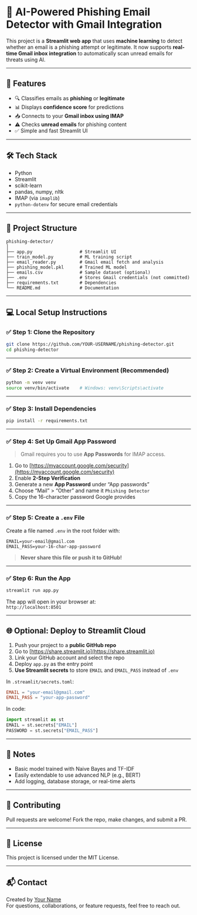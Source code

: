 # 📧 AI-Powered Phishing Email Detector with Gmail Integration

This project is a **Streamlit web app** that uses **machine learning** to detect whether an email is a phishing attempt or legitimate. It now supports **real-time Gmail inbox integration** to automatically scan unread emails for threats using AI.

---

## 🚀 Features

- 🔍 Classifies emails as **phishing** or **legitimate**
- 📊 Displays **confidence score** for predictions
- 📥 Connects to your **Gmail inbox using IMAP**
- ⚠️ Checks **unread emails** for phishing content
- ✅ Simple and fast Streamlit UI

---

## 🛠️ Tech Stack

- Python
- Streamlit
- scikit-learn
- pandas, numpy, nltk
- IMAP (via `imaplib`)
- `python-dotenv` for secure email credentials

---

## 📂 Project Structure

```
phishing-detector/
│
├── app.py                  # Streamlit UI
├── train_model.py          # ML training script
├── email_reader.py         # Gmail email fetch and analysis
├── phishing_model.pkl      # Trained ML model
├── emails.csv              # Sample dataset (optional)
├── .env                    # Stores Gmail credentials (not committed)
├── requirements.txt        # Dependencies
└── README.md               # Documentation
```

---

## 💻 Local Setup Instructions

### ✅ Step 1: Clone the Repository

```bash
git clone https://github.com/YOUR-USERNAME/phishing-detector.git
cd phishing-detector
```

---

### ✅ Step 2: Create a Virtual Environment (Recommended)

```bash
python -m venv venv
source venv/bin/activate    # Windows: venv\Scripts\activate
```

---

### ✅ Step 3: Install Dependencies

```bash
pip install -r requirements.txt
```

---

### ✅ Step 4: Set Up Gmail App Password

> Gmail requires you to use **App Passwords** for IMAP access.

1. Go to [https://myaccount.google.com/security](https://myaccount.google.com/security)
2. Enable **2-Step Verification**
3. Generate a new **App Password** under “App passwords”
4. Choose “Mail” > “Other” and name it `Phishing Detector`
5. Copy the 16-character password Google provides

---

### ✅ Step 5: Create a `.env` File

Create a file named `.env` in the root folder with:

```
EMAIL=your-email@gmail.com
EMAIL_PASS=your-16-char-app-password
```

> **Never share this file or push it to GitHub!**

---

### ✅ Step 6: Run the App

```bash
streamlit run app.py
```

The app will open in your browser at:  
`http://localhost:8501`

---

## 🌐 Optional: Deploy to Streamlit Cloud

1. Push your project to a **public GitHub repo**
2. Go to [https://share.streamlit.io](https://share.streamlit.io)
3. Link your GitHub account and select the repo
4. Deploy `app.py` as the entry point
5. **Use Streamlit secrets** to store `EMAIL` and `EMAIL_PASS` instead of `.env`

In `.streamlit/secrets.toml`:

```toml
EMAIL = "your-email@gmail.com"
EMAIL_PASS = "your-app-password"
```

In code:

```python
import streamlit as st
EMAIL = st.secrets["EMAIL"]
PASSWORD = st.secrets["EMAIL_PASS"]
```

---

## 🧠 Notes

- Basic model trained with Naive Bayes and TF-IDF
- Easily extendable to use advanced NLP (e.g., BERT)
- Add logging, database storage, or real-time alerts

---

## 🙌 Contributing

Pull requests are welcome! Fork the repo, make changes, and submit a PR.

---

## 📄 License

This project is licensed under the MIT License.

---

## 📬 Contact

Created by [Your Name](https://github.com/YOUR-USERNAME)  
For questions, collaborations, or feature requests, feel free to reach out.
